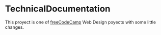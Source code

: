 # TechnicalDocumentation
This proyect is one of [freeCodeCamp](https://www.freecodecamp.org/learn/responsive-web-design/responsive-web-design-projects/build-a-technical-documentation-page) Web Design poyects with some little changes.

